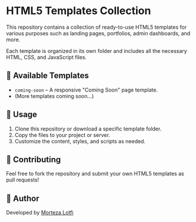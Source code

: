 # HTML5 Templates Collection

This repository contains a collection of ready-to-use HTML5 templates for various purposes such as landing pages, portfolios, admin dashboards, and more.

Each template is organized in its own folder and includes all the necessary HTML, CSS, and JavaScript files.

## 📂 Available Templates

- `coming-soon` – A responsive "Coming Soon" page template.
- (More templates coming soon...)

## 🔧 Usage

1. Clone this repository or download a specific template folder.
2. Copy the files to your project or server.
3. Customize the content, styles, and scripts as needed.

## 🚀 Contributing

Feel free to fork the repository and submit your own HTML5 templates as pull requests!

## 👤 Author

Developed by [Morteza Lotfi](https://github.com/mortezalotfi)
